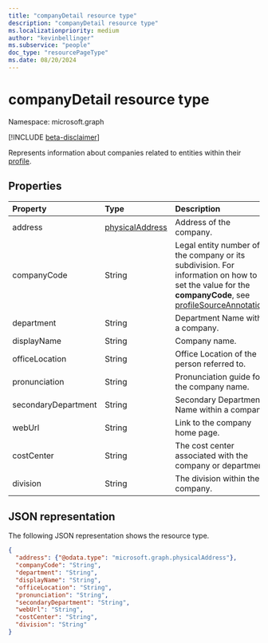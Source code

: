 ```yaml
---
title: "companyDetail resource type"
description: "companyDetail resource type"
ms.localizationpriority: medium
author: "kevinbellinger"
ms.subservice: "people"
doc_type: "resourcePageType"
ms.date: 08/20/2024
---
```


# companyDetail resource type

Namespace: microsoft.graph

[!INCLUDE [beta-disclaimer](../../includes/beta-disclaimer.md)]

Represents information about companies related to entities within their [profile](profile.md).

## Properties

| Property       | Type                                | Description                                            |
|:---------------|:------------------------------------|:-------------------------------------------------------|
|address         |[physicalAddress](physicaladdress.md)| Address of the company.                                |
|companyCode     |String                               | Legal entity number of the company or its subdivision. For information on how to set the value for the **companyCode**, see [profileSourceAnnotation](profilesourceannotation.md).|
|department      |String                               | Department Name within a company.                      |
|displayName     |String                               | Company name.                                          |
|officeLocation  |String                               | Office Location of the person referred to.             |
|pronunciation   |String                               | Pronunciation guide for the company name.              |
|secondaryDepartment|String                            | Secondary Department Name within a company.            |
|webUrl          |String                               | Link to the company home page.                         |
|costCenter      |String                               | The cost center associated with the company or department. |
|division        |String                               | The division within the company.                       |

## JSON representation

The following JSON representation shows the resource type.

<!-- {
  "blockType": "resource",
  "optionalProperties": [

  ],
  "@odata.type": "microsoft.graph.companyDetail",
  "baseType": null
}-->

```json
{
  "address": {"@odata.type": "microsoft.graph.physicalAddress"},
  "companyCode": "String",
  "department": "String",
  "displayName": "String",
  "officeLocation": "String",
  "pronunciation": "String",
  "secondaryDepartment": "String",
  "webUrl": "String",
  "costCenter": "String",
  "division": "String"
}
```

<!-- uuid: 16cd6b66-4b1a-43a1-adaf-3a886856ed98
2019-02-04 14:57:30 UTC -->
<!-- {
  "type": "#page.annotation",
  "description": "companyDetail resource",
  "keywords": "",
  "section": "documentation",
  "tocPath": ""
}-->

